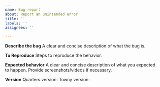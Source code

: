 ```yaml
---
name: Bug report
about: Report an unintended error
title: ''
labels: ''
assignees: ''

---
```


**Describe the bug**
A clear and concise description of what the bug is.

**To Reproduce**
Steps to reproduce the behavior.

**Expected behavior**
A clear and concise description of what you expected to happen. Provide screenshots/videos if necessary.

**Version**
Quarters version:
Towny version:

